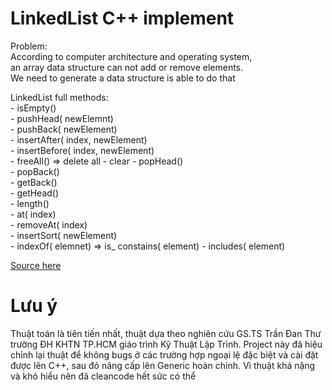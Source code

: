 #  LinkedList C++ implement

Problem:   
 According to computer architecture and operating system,  
 an array data structure can not add or remove elements.  
 We need to generate a data structure is able to do that  
 
 LinkedList full methods:  
 	- isEmpty()  
	- pushHead( newElemnt)  
        - pushBack( newElement)  
	- insertAfter( index, newElement)  
	- insertBefore( index, newElement)  
	- freeAll()  =>  delete all  - clear
	- popHead()  
	- popBack()  
	- getBack()  
	- getHead()  
	- length()  
	- at( index)  
	- removeAt( index)  
	- insertSort( newElement)  
	- indexOf( elemnet)   =>  is_ constains( element)  - includes( element)

[Source here](https://github.com/minhtuan29/linked-list-full-methods-cplus-implement/blob/main/dslk.cpp)  

# Lưu ý
Thuật toán là tiên tiến nhất, thuật dựa theo nghiên cứu GS.TS Trần Đan Thư trường ĐH KHTN TP.HCM giáo trình Kỹ Thuật Lập Trình. Project này đã hiệu chỉnh lại thuật để không bugs ở các trường hợp ngoại lệ đặc biệt và cài đặt được lên C++, sau đó nâng cấp lên Generic hoàn chỉnh. Vì thuật khá nặng và khó hiểu nên đã cleancode hết sức có thể
